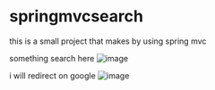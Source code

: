 # springmvcsearch
this is a small project that makes by using spring mvc

something search here
![image](https://github.com/ajayvijay9929/springmvcsearch/assets/120326151/6d5c295a-4ad3-4904-97ac-134b37e4c3c2)

i will redirect on google
![image](https://github.com/ajayvijay9929/springmvcsearch/assets/120326151/3704f5f3-cd64-4f3d-937f-9937c8288ef5)

